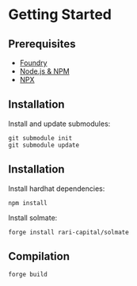 # Getting Started

## Prerequisites

- [Foundry](https://github.com/gakonst/foundry)
- [Node.js & NPM](https://nodejs.org/en/)
- [NPX](https://www.npmjs.com/package/npx)

## Installation

Install and update submodules:

```console
git submodule init
git submodule update
```

## Installation

Install hardhat dependencies:

```console
npm install
```

Install solmate:
```console
forge install rari-capital/solmate
```

## Compilation

```
forge build
```
